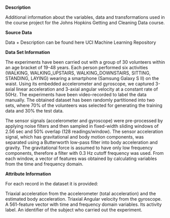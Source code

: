 
**Description**

Additional information about the variables, data and transformations used in the course project for the Johns Hopkins Getting and Cleaning Data course.

**Source Data**

Data + Description can be found here UCI Machine Learning Repository

**Data Set Information**

The experiments have been carried out with a group of 30 volunteers within an age bracket of 19-48 years. Each person performed six activities (WALKING, WALKING_UPSTAIRS, WALKING_DOWNSTAIRS, SITTING, STANDING, LAYING) wearing a smartphone (Samsung Galaxy S II) on the waist. Using its embedded accelerometer and gyroscope, we captured 3-axial linear acceleration and 3-axial angular velocity at a constant rate of 50Hz. The experiments have been video-recorded to label the data manually. The obtained dataset has been randomly partitioned into two sets, where 70% of the volunteers was selected for generating the training data and 30% the test data.

The sensor signals (accelerometer and gyroscope) were pre-processed by applying noise filters and then sampled in fixed-width sliding windows of 2.56 sec and 50% overlap (128 readings/window). The sensor acceleration signal, which has gravitational and body motion components, was separated using a Butterworth low-pass filter into body acceleration and gravity. The gravitational force is assumed to have only low frequency components, therefore a filter with 0.3 Hz cutoff frequency was used. From each window, a vector of features was obtained by calculating variables from the time and frequency domain.

**Attribute Information**

For each record in the dataset it is provided:

Triaxial acceleration from the accelerometer (total acceleration) and the estimated body acceleration.
Triaxial Angular velocity from the gyroscope.
A 561-feature vector with time and frequency domain variables.
Its activity label.
An identifier of the subject who carried out the experiment.
